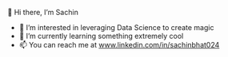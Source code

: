 👋 Hi there, I’m Sachin
- 👀 I’m interested in leveraging Data Science to create magic
- 🌱 I’m currently learning something extremely cool
- 📫 You can reach me at www.linkedin.com/in/sachinbhat024

<!---
sachinbhat024/sachinbhat024 is a ✨ special ✨ repository because its `README.md` (this file) appears on your GitHub profile.
You can click the Preview link to take a look at your changes.
--->
